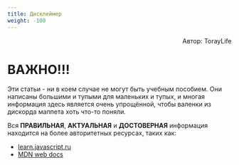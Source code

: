 ```yaml
---
title: Дисклеймер
weight: -100
---
```

<p align="right">Автор: TorayLife</p>

# ВАЖНО!!!

Эти статьи - ни в коем случае не могут быть учебным пособием.
Они написаны большими и тупыми для маленьких и тупых, и многая информация
здесь является очень упрощённой, чтобы валенки из дискорда маппета хоть что-то
поняли.

Вся **ПРАВИЛЬНАЯ**, **АКТУАЛЬНАЯ** и **ДОСТОВЕРНАЯ** информация находится на
более авторитетных ресурсах, таких как:
- [learn.javascript.ru](https://learn.javascript.ru)
- [MDN web docs](https://developer.mozilla.org/ru/docs/Learn/JavaScript)